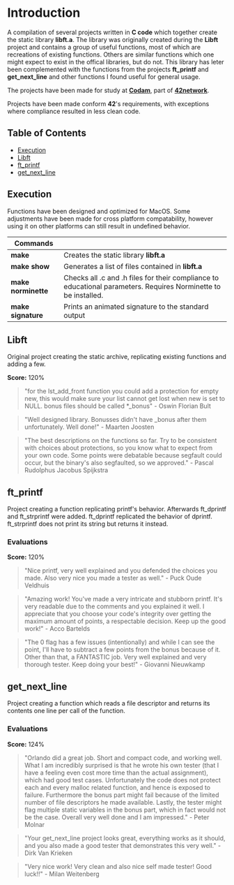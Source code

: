 # Introduction
A compilation of several projects written in **C code** which together create the static library **libft.a**. The library was originally created during the **Libft** project and contains a group of useful functions, most of which are recreations of existing functions. Others are similar functions which one might expect to exist in the offical libraries, but do not. This library has leter been complemented with the functions from the projects **ft_printf** and **get_next_line** and other functions I found useful for general usage.

The projects have been made for study at [**Codam**](https://www.codam.nl/), part of [**42network**](https://www.42network.org/).

Projects have been made conform **42**'s requirements, with exceptions where compliance resulted in less clean code.

## Table of Contents
- [Execution](#Execution)
- [Libft](#Libft)
- [ft_printf](#ft_printf)
- [get_next_line](#get_next_line)

## Execution
Functions have been designed and optimized for MacOS.
Some adjustments have been made for cross platform compatability, however using it on other platforms can still result in undefined behavior.

| Commands ||
| --- | --- |
| **make** | Creates the static library **libft.a** |
| **make show** | Generates a list of files contained in **libft.a** |
| **make norminette** | Checks all .c and .h files for their compliance to educational parameters. Requires Norminette to be installed. |
| **make signature** | Prints an animated signature to the standard output |

## Libft
Original project creating the static archive, replicating existing functions and adding a few.

**Score:** 120%
> "for the lst_add_front function you could add a protection for empty new, this would make sure your list cannot get lost when new is set to NULL. bonus files should be called *_bonus"
> 		- Oswin Florian Bult

> "Well designed library. Bonusses didn't have _bonus after them unfortunately. Well done!"
> 		- Maarten Joosten

> "The best descriptions on the functions so far. Try to be consistent with choices about protections, so you know what to expect from your own code. Some points were debatable because segfault could occur, but the binary's also segfaulted, so we approved."
> 		- Pascal Rudolphus Jacobus Spijkstra

## ft_printf
Project creating a function replicating printf's behavior. Afterwards ft_dprintf and ft_strprintf were added. ft_dprintf replicated the behavior of dprintf. ft_strprintf does not print its string but returns it instead.

### Evaluations
**Score:** 120%
> "Nice printf, very well explained and you defended the choices you made. Also very nice you made a tester as well."
>		- Puck Oude Veldhuis

> "Amazing work! You've made a very intricate and stubborn printf. It's very readable due to the comments and you explained it well. I appreciate that you choose your code's integrity over getting the maximum amount of points, a respectable decision. Keep up the good work!"
>		- Acco Bartelds

> "The 0 flag has a few issues (intentionally) and while I can see the point, I'll have to subtract a few points from the bonus because of it. Other than that, a FANTASTIC job. Very well explained and very thorough tester. Keep doing your best!"
>		- Giovanni Nieuwkamp

## get_next_line
Project creating a function which reads a file descriptor and returns its contents one line per call of the function.

### Evaluations
**Score:** 124%
> "Orlando did a great job. Short and compact code, and working well. What I am incredibly surprised is that he wrote his own tester (that I have a feeling even cost more time than the actual assignment), which had good test cases. Unfortunately the code does not protect each and every malloc related function, and hence is exposed to failure. Furthermore the bonus part might fail because of the limited number of file descriptors he made available. Lastly, the tester might flag multiple static variables in the bonus part, which in fact would not be the case. Overall very well done and I am impressed."
>		- Peter Molnar

> "Your get_next_line project looks great, everything works as it should, and you also made a good tester that demonstrates this very well."
>		- Dirk Van Krieken

> "Very nice work! Very clean and also nice self made tester! Good luck!!"
>		- Milan Weitenberg
